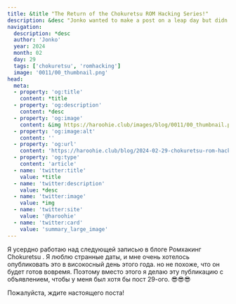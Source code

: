 ```yaml
---
title: &title "The Return of the Chokuretsu ROM Hacking Series!"
description: &desc "Jonko wanted to make a post on a leap day but didn't have time to finish his blog post in time"
navigation:
  description: *desc
  author: 'Jonko'
  year: 2024
  month: 02
  day: 29
  tags: ['chokuretsu', 'romhacking']
  image: '0011/00_thumbnail.png'
head:
  meta:
  - property: 'og:title'
    content: *title
  - property: 'og:description'
    content: *desc
  - property: 'og:image'
    content: &img https://haroohie.club/images/blog/0011/00_thumbnail.png
  - property: 'og:image:alt'
    content: ''
  - property: 'og:url'
    content: 'https://haroohie.club/blog/2024-02-29-chokuretsu-rom-hacking-returns'
  - property: 'og:type'
    content: 'article'
  - name: 'twitter:title'
    value: *title
  - name: 'twitter:description'
    value: *desc
  - name: 'twitter:image'
    value: *img
  - name: 'twitter:site'
    value: '@haroohie'
  - name: 'twitter:card'
    value: 'summary_large_image'
---
```


Я усердно работаю над следующей записью в блоге Ромхакинг Chokuretsu . Я люблю странные даты, и мне очень хотелось опубликовать это в високосный день этого года.
но не похоже, что он будет готов вовремя. Поэтому вместо этого я делаю эту публикацию с объявлением, чтобы у меня был хотя бы пост
29-ого. 😎😎😎

Пожалуйста, ждите настоящего поста!